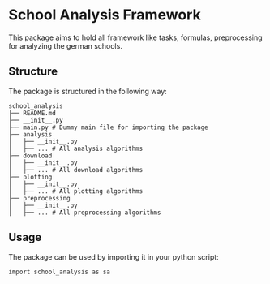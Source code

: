 # School Analysis Framework

This package aims to hold all framework like tasks, formulas, preprocessing for analyzing the german schools.

## Structure

The package is structured in the following way:

```
school_analysis
├── README.md
├── __init__.py
├── main.py # Dummy main file for importing the package
├── analysis
│   ├── __init__.py
│   ├── ... # All analysis algorithms
├── download
│   ├── __init__.py
│   ├── ... # All download algorithms
├── plotting
│   ├── __init__.py
│   ├── ... # All plotting algorithms
├── preprocessing
│   ├── __init__.py
│   ├── ... # All preprocessing algorithms
```

## Usage

The package can be used by importing it in your python script:

```import school_analysis as sa```